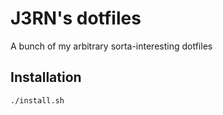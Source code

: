 # J3RN's dotfiles

A bunch of my arbitrary sorta-interesting dotfiles

## Installation

```bash
./install.sh
```

